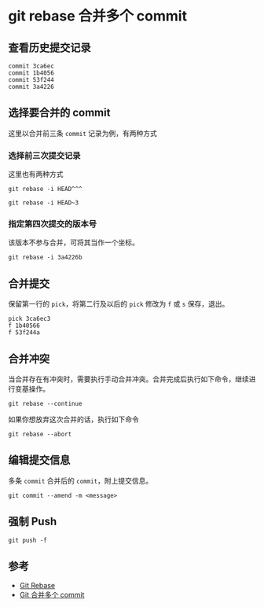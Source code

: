 # git rebase 合并多个 commit

## 查看历史提交记录

```
commit 3ca6ec
commit 1b4056
commit 53f244
commit 3a4226
```

## 选择要合并的 commit

这里以合并前三条 `commit` 记录为例，有两种方式

### 选择前三次提交记录

这里也有两种方式

```
git rebase -i HEAD^^^
```

```
git rebase -i HEAD~3
```

### 指定第四次提交的版本号

该版本不参与合并，可将其当作一个坐标。

```
git rebase -i 3a4226b
```

## 合并提交

保留第一行的 `pick`，将第二行及以后的 `pick` 修改为 `f` 或 `s` 保存，退出。

```
pick 3ca6ec3
f 1b40566
f 53f244a
```

## 合并冲突

当合并存在有冲突时，需要执行手动合并冲突。合并完成后执行如下命令，继续进行变基操作。

```
git rebase --continue
```

如果你想放弃这次合并的话，执行如下命令

```
git rebase --abort  
```

## 编辑提交信息

多条 `commit` 合并后的 `commit`，附上提交信息。

```
git commit --amend -m <message>
```

## 强制 Push

```
git push -f
```

## 参考

- [Git Rebase](https://anonymity94.github.io/articles/git-rebase.html)
- [Git 合并多个 commit](https://segmentfault.com/a/1190000007748862)
